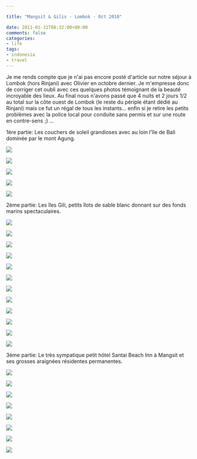 ```yaml
---

title: "Mangsit & Gilis - Lombok - Oct 2010"

date: 2011-01-31T08:32:00+00:00
comments: false
categories: 
- life
tags:
- indonesia
- travel
---
```


Je me rends compte que je n'ai pas encore posté d'article sur notre séjour à Lombok (hors Rinjani) avec Olivier en octobre dernier. Je m'empresse donc de corriger cet oubli avec ces quelques photos témoignant de la beauté incroyable des lieux. Au final nous n'avons passé que 4 nuits et 2 jours 1/2 au total sur la côte ouest de Lombok (le reste du périple étant dédié au Rinjani) mais ce fut un régal de tous les instants... enfin si je retire les petits problèmes avec la police local pour conduite sans permis et sur une route en contre-sens ;) ...

1ère partie: Les couchers de soleil grandioses avec au loin l'île de Bali dominée par le mont Agung.

![](_media/20101002-233.jpg)

![](_media/20101002-236.jpg)

![](_media/20101002-240.jpg)

![](_media/20101002-243.jpg)

![](_media/20101002-253.jpg)

2ème partie: Les îles Gili, petits îlots de sable blanc donnant sur des fonds marins spectaculaires.

![](_media/20101002-186.jpg)

![](_media/20101002-187.jpg)

![](_media/20101002-192.jpg)

![](_media/20101002-198.jpg)

![](_media/20101002-201.jpg)

![](_media/20101002-208.jpg)

![](_media/20101002-211.jpg)

![](_media/20101002-220.jpg)

![](_media/20101002-222.jpg)

![](_media/20101002-225.jpg)

![](_media/20101002-228.jpg)

![](_media/20101002-230.jpg)

3ème partie: Le très sympatique petit hôtel Santai Beach Inn à Mangsit et ses grosses araignées résidentes permanentes.

![](_media/20100927-002.jpg)

![](_media/20100927-005.jpg)

![](_media/20100927-008.jpg)

![](_media/20101001-176.jpg)

![](_media/20101001-179.jpg)

![](_media/20101001-181.jpg)

![](_media/20101003-269.jpg)

![](_media/20101003-272.jpg)
